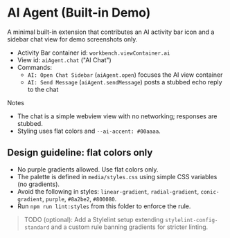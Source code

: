 # AI Agent (Built-in Demo)

A minimal built-in extension that contributes an AI activity bar icon and a sidebar chat view for demo screenshots only.

- Activity Bar container id: `workbench.viewContainer.ai`
- View id: `aiAgent.chat` ("AI Chat")
- Commands:
  - `AI: Open Chat Sidebar` (`aiAgent.open`) focuses the AI view container
  - `AI: Send Message` (`aiAgent.sendMessage`) posts a stubbed echo reply to the chat

Notes
- The chat is a simple webview view with no networking; responses are stubbed.
- Styling uses flat colors and `--ai-accent: #00aaaa`.

## Design guideline: flat colors only
- No purple gradients allowed. Use flat colors only.
- The palette is defined in `media/styles.css` using simple CSS variables (no gradients).
- Avoid the following in styles: `linear-gradient`, `radial-gradient`, `conic-gradient`, `purple`, `#8a2be2`, `#800080`.
- Run `npm run lint:styles` from this folder to enforce the rule.

> TODO (optional): Add a Stylelint setup extending `stylelint-config-standard` and a custom rule banning gradients for stricter linting.
